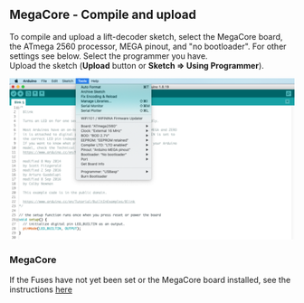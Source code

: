 ## MegaCore - Compile and upload ##

To compile and upload a lift-decoder sketch, select the MegaCore board, the ATmega 2560 processor, MEGA pinout, and "no bootloader". For other settings see below. Select the programmer you have. <BR>
Upload the sketch (**Upload** button or **Sketch => Using Programmer**).
<center><img src="02-MegaCore-Compilation/Figures/ScreenShot-CompileOptions.png"></center>


### MegaCore ###
If the Fuses have not yet been set or the MegaCore board  installed, see the instructions [here](./02-MegaCore-Compilation/Step02-02-MegaCore-Compilation.md)
